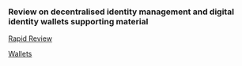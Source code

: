 ### Review on decentralised identity management and digital identity wallets supporting material

[Rapid Review](rapid-review/index.md)

[Wallets](wallets-analyses/wallets/index.md)
